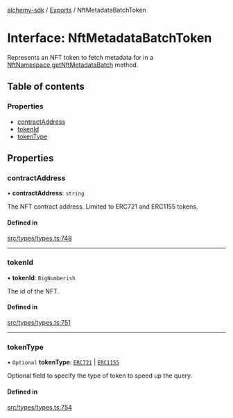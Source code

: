 [alchemy-sdk](../README.md) / [Exports](../modules.md) / NftMetadataBatchToken

# Interface: NftMetadataBatchToken

Represents an NFT token to fetch metadata for in a
[NftNamespace.getNftMetadataBatch](../classes/NftNamespace.md#getnftmetadatabatch) method.

## Table of contents

### Properties

- [contractAddress](NftMetadataBatchToken.md#contractaddress)
- [tokenId](NftMetadataBatchToken.md#tokenid)
- [tokenType](NftMetadataBatchToken.md#tokentype)

## Properties

### contractAddress

• **contractAddress**: `string`

The NFT contract address. Limited to ERC721 and ERC1155 tokens.

#### Defined in

[src/types/types.ts:748](https://github.com/alchemyplatform/alchemy-sdk-js/blob/8b1ae5c/src/types/types.ts#L748)

___

### tokenId

• **tokenId**: `BigNumberish`

The id of the NFT.

#### Defined in

[src/types/types.ts:751](https://github.com/alchemyplatform/alchemy-sdk-js/blob/8b1ae5c/src/types/types.ts#L751)

___

### tokenType

• `Optional` **tokenType**: [`ERC721`](../enums/NftTokenType.md#erc721) \| [`ERC1155`](../enums/NftTokenType.md#erc1155)

Optional field to specify the type of token to speed up the query.

#### Defined in

[src/types/types.ts:754](https://github.com/alchemyplatform/alchemy-sdk-js/blob/8b1ae5c/src/types/types.ts#L754)
